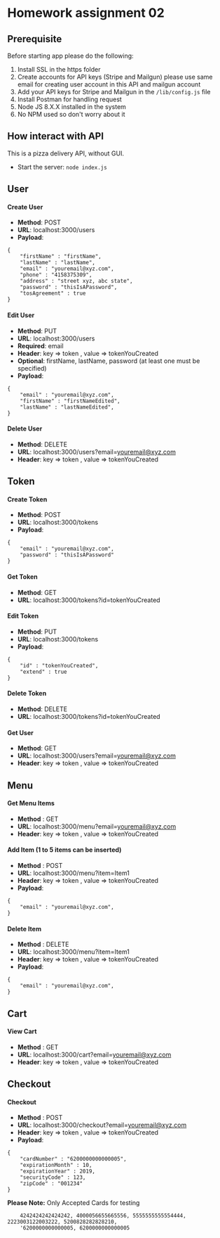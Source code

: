 # Homework assignment 02

## Prerequisite
Before starting app please do the following:
1. Install SSL in the https folder
2. Create accounts for API keys (Stripe and Mailgun) please use same email for creating user account in this API and mailgun account
3. Add your API keys for Stripe and Mailgun in the `/lib/config.js` file
4. Install Postman for handling request
5. Node JS 8.X.X installed in the system
6. No NPM used so don't worry about it

## How interact with API
This is a pizza delivery API, without GUI.

* Start the server: `node index.js`


## User

#### Create User
* **Method**: POST
* **URL**: localhost:3000/users
* **Payload**:
```
{
	"firstName" : "firstName",
	"lastName" : "lastName",
	"email" : "youremail@xyz.com",
	"phone" : "4158375309",
	"address" : "street xyz, abc state",
	"password" : "thisIsAPassword",
	"tosAgreement" : true
}
```

#### Edit User
* **Method**: PUT
* **URL**: localhost:3000/users
* **Required**: email
* **Header**: key => token , value => tokenYouCreated
* **Optional**: firstName, lastName, password (at least one must be specified)
* **Payload**: 
```
{
	"email" : "youremail@xyz.com",
	"firstName" : "firstNameEdited",
	"lastName" : "lastNameEdited",
}
```

#### Delete User
* **Method**: DELETE
* **URL**: localhost:3000/users?email=youremail@xyz.com
* **Header**: key => token , value => tokenYouCreated

## Token

#### Create Token
* **Method**: POST
* **URL**: localhost:3000/tokens
* **Payload**:
```
{
	"email" : "youremail@xyz.com",
	"password" : "thisIsAPassword"
}
```

#### Get Token
* **Method**: GET
* **URL**: localhost:3000/tokens?id=tokenYouCreated

#### Edit Token
* **Method**: PUT
* **URL**: localhost:3000/tokens
* **Payload**:
```
{
	"id" : "tokenYouCreated",
	"extend" : true
}
```

#### Delete Token
* **Method**: DELETE
* **URL**: localhost:3000/tokens?id=tokenYouCreated

#### Get User
* **Method**: GET
* **URL**: localhost:3000/users?email=youremail@xyz.com
* **Header**: key => token , value => tokenYouCreated

## Menu

#### Get Menu Items
* **Method** : GET
* **URL**: localhost:3000/menu?email=youremail@xyz.com
* **Header**:  key => token , value => tokenYouCreated

#### Add Item (1 to 5 items can be inserted)
* **Method** : POST
* **URL**: localhost:3000/menu?item=Item1
* **Header**:  key => token , value => tokenYouCreated
* **Payload**: 
```
{
	"email" : "youremail@xyz.com",
}
```

#### Delete Item
* **Method** : DELETE
* **URL**: localhost:3000/menu?item=Item1
* **Header**:  key => token , value => tokenYouCreated
* **Payload**: 
```
{
	"email" : "youremail@xyz.com",
}
```

## Cart

#### View Cart
* **Method** : GET
* **URL**: localhost:3000/cart?email=youremail@xyz.com
* **Header**:  key => token , value => tokenYouCreated

## Checkout

#### Checkout
* **Method** : POST
* **URL**: localhost:3000/checkout?email=youremail@xyz.com
* **Header**:  key => token , value => tokenYouCreated
* **Payload**: 
```
{
	"cardNumber" : "6200000000000005",
	"expirationMonth" : 10,
	"expirationYear" : 2019,
	"securityCode" : 123,
	"zipCode" : "001234"
}
```
**Please Note:** Only Accepted Cards for testing
```
	4242424242424242, 4000056655665556, 5555555555554444, 2223003122003222, 5200828282828210,
	'6200000000000005, 6200000000000005
```